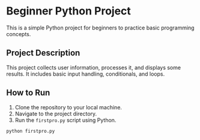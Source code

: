 # Beginner Python Project

This is a simple Python project for beginners to practice basic programming concepts.

## Project Description

This project collects user information, processes it, and displays some results. It includes basic input handling, conditionals, and loops.

## How to Run

1. Clone the repository to your local machine.
2. Navigate to the project directory.
3. Run the `firstpro.py` script using Python.

```sh
python firstpro.py
